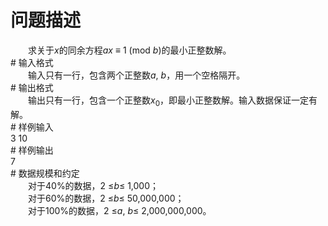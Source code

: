 <div id="pcont1" style="margin-top:20px; display:block;">

# 问题描述

<div class="pdcont">　　求关于<i>x</i>的同余方程<i>ax</i> ≡ 1 (mod <i>b</i>)的最小正整数解。</div>
# 输入格式

<div class="pdcont">　　输入只有一行，包含两个正整数<i>a</i>, <i>b</i>，用一个空格隔开。</div>
# 输出格式

<div class="pdcont">　　输出只有一行，包含一个正整数<i>x</i><sub>0</sub>，即最小正整数解。输入数据保证一定有解。</div>
# 样例输入

<div class="pddata">3 10</div>
# 样例输出

<div class="pddata">7</div>
# 数据规模和约定

<div class="pdcont">　　对于40%的数据，2 ≤<i>b</i>≤ 1,000；<br/>
　　对于60%的数据，2 ≤<i>b</i>≤ 50,000,000；<br/>
　　对于100%的数据，2 ≤<i>a</i>, <i>b</i>≤ 2,000,000,000。</div>

</div>